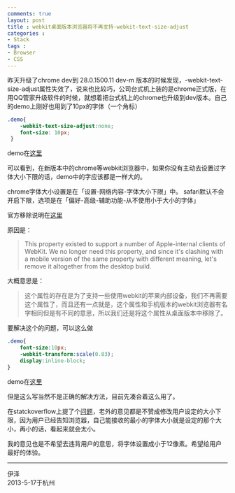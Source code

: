 ```yaml
---
comments: true
layout: post
title : webkit桌面版本浏览器将不再支持-webkit-text-size-adjust
categories : 
- Stack
tags : 
- Browser
- CSS
---
```



 昨天升级了chrome dev到 28.0.1500.11 dev-m 版本的时候发现，-webkit-text-size-adjust属性失效了，说来也比较巧，公司台式机上装的是chrome正式版，在用QQ管家升级软件的时候，就想着把台式机上的chrome也升级到dev版本。自己的demo上刚好也用到了10px的字体（一个角标）
```css
.demo{
	-webkit-text-size-adjust:none;
	font-size: 10px;
 }
```
demo在[这里](http://codepen.io/yize/pen/Hahiv)

可以看到，在新版本中的chrome等webkit浏览器中，如果你没有主动去设置过字体大小下限的话，demo中的字应该都是一样大的。

chrome字体大小设置是在「设置-网络内容-字体大小下限」中。
safari默认不会开启下限，选项是在「偏好-高级-辅助功能-从不使用小于大小的字体」

官方移除说明在[这里](http://trac.webkit.org/changeset/145168)

原因是：

> This property existed to support a number of Apple-internal clients of WebKit.
We no longer need this property, and since it's clashing with a mobile version of the
same property with different meaning, let's remove it altogether from the desktop build.

大概意思是：

> 这个属性的存在是为了支持一些使用webkit的苹果内部设备，我们不再需要这个属性了，而且还有一点就是，这个属性和手机版本的webkit浏览器有名字相同但是有不同的意思，所以我们还是将这个属性从桌面版本中移除了。

要解决这个的问题，可以这么做

```css
.demo{
	font-size:10px;
	-webkit-transform:scale(0.83);
	display:inline-block;
}
```
demo在[这里](http://codepen.io/yize/pen/rycgv)
	
但是这么写当然不是正确的解决方法，目前先凑合着这么用了。

在statckoverflow上提了个[问题](http://stackoverflow.com/questions/16589785/webkit-text-size-adjust-is-no-longer-supported-how-to-set-font-size-to-less-tha)，老外的意见都是不赞成修改用户设定的大小下限，因为用户已经告知浏览器，自己能接收的最小的字体大小就是设定的那个大小，再小的话，看起来就会太小。

我的意见也是不希望去违背用户的意思，将字体设置成小于12像素。希望给用户最好的体验。

---
伊泽  
2013-5-17于杭州